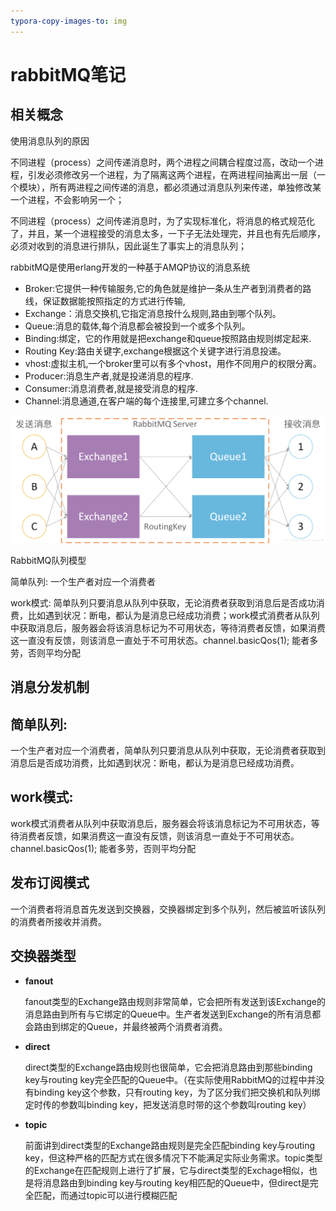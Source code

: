 ```yaml
---
typora-copy-images-to: img
---
```


# rabbitMQ笔记
## 相关概念
使用消息队列的原因

不同进程（process）之间传递消息时，两个进程之间耦合程度过高，改动一个进程，引发必须修改另一个进程，为了隔离这两个进程，在两进程间抽离出一层（一个模块），所有两进程之间传递的消息，都必须通过消息队列来传递，单独修改某一个进程，不会影响另一个；

不同进程（process）之间传递消息时，为了实现标准化，将消息的格式规范化了，并且，某一个进程接受的消息太多，一下子无法处理完，并且也有先后顺序，必须对收到的消息进行排队，因此诞生了事实上的消息队列；

rabbitMQ是使用erlang开发的一种基于AMQP协议的消息系统


+ Broker:它提供一种传输服务,它的角色就是维护一条从生产者到消费者的路线，保证数据能按照指定的方式进行传输,
+ Exchange：消息交换机,它指定消息按什么规则,路由到哪个队列。 
+ Queue:消息的载体,每个消息都会被投到一个或多个队列。 
+ Binding:绑定，它的作用就是把exchange和queue按照路由规则绑定起来. 
+ Routing Key:路由关键字,exchange根据这个关键字进行消息投递。 
+ vhost:虚拟主机,一个broker里可以有多个vhost，用作不同用户的权限分离。 
+ Producer:消息生产者,就是投递消息的程序. 
+ Consumer:消息消费者,就是接受消息的程序. 
+ Channel:消息通道,在客户端的每个连接里,可建立多个channel.

![架构](..\img\架构.png)

RabbitMQ队列模型


简单队列:   一个生产者对应一个消费者

work模式:  简单队列只要消息从队列中获取，无论消费者获取到消息后是否成功消费，比如遇到状况：断电，都认为是消息已经成功消费；work模式消费者从队列中获取消息后，服务器会将该消息标记为不可用状态，等待消费者反馈，如果消费这一直没有反馈，则该消息一直处于不可用状态。channel.basicQos(1); 能者多劳，否则平均分配


## 消息分发机制


## 简单队列:   
一个生产者对应一个消费者，简单队列只要消息从队列中获取，无论消费者获取到消息后是否成功消费，比如遇到状况：断电，都认为是消息已经成功消费。

## work模式:  
work模式消费者从队列中获取消息后，服务器会将该消息标记为不可用状态，等待消费者反馈，如果消费这一直没有反馈，则该消息一直处于不可用状态。channel.basicQos(1); 能者多劳，否则平均分配

## 发布订阅模式
一个消费者将消息首先发送到交换器，交换器绑定到多个队列，然后被监听该队列的消费者所接收并消费。

## 交换器类型
+ **fanout**

    fanout类型的Exchange路由规则非常简单，它会把所有发送到该Exchange的消息路由到所有与它绑定的Queue中。生产者发送到Exchange的所有消息都会路由到绑定的Queue，并最终被两个消费者消费。
+ **direct**

    direct类型的Exchange路由规则也很简单，它会把消息路由到那些binding key与routing key完全匹配的Queue中。（在实际使用RabbitMQ的过程中并没有binding key这个参数，只有routing key，为了区分我们把交换机和队列绑定时传的参数叫binding key，把发送消息时带的这个参数叫routing key）
+ **topic**

  前面讲到direct类型的Exchange路由规则是完全匹配binding key与routing key，但这种严格的匹配方式在很多情况下不能满足实际业务需求。topic类型的Exchange在匹配规则上进行了扩展，它与direct类型的Exchage相似，也是将消息路由到binding key与routing key相匹配的Queue中，但direct是完全匹配，而通过topic可以进行模糊匹配